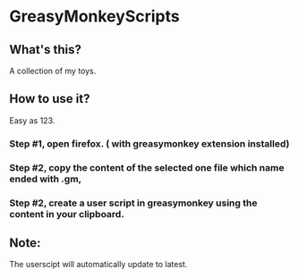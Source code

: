 # GreasyMonkeyScripts

## What's this?

A collection of my toys.

## How to use it?

Easy as 123.

### Step #1, open firefox. ( with greasymonkey extension installed)
### Step #2, copy the content of the selected one file which name ended with .gm, 
### Step #2, create a user script in greasymonkey using the content in your clipboard.

## Note:

The userscipt will automatically update to latest.
